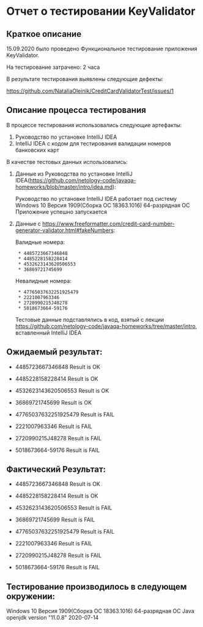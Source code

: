 # Отчет о тестировании KeyValidator
## Краткое описание
15.09.2020 было проведено Функциональное тестирование приложения KeyValidator.

На тестирование затрачено: 2 часа

В результате тестирования выявлены следующие дефекты:

  https://github.com/NataliaOleinik/CreditCardValidatorTest/issues/1

## Описание процесса тестирования
В процессе тестирования использовались следующие артефакты:

 1. Руководство по установке IntelliJ IDEA
 2. IntelliJ IDEA с кодом для тестирования валидации номеров банковских карт

В качестве тестовых данных использовались:
 
 1. Данные из Руководства по установке IntelliJ IDEA(https://github.com/netology-code/javaqa-homeworks/blob/master/intro/idea.md):

    Руководство по установке IntelliJ IDEA работает под систему Windows 10 Версия 1909(Сборка ОС 18363.1016) 64-разрядная ОС
    Приложение успешно запускается


 2. Данные с https://www.freeformatter.com/credit-card-number-generator-validator.html#fakeNumbers:

     Валидные номера:

         * 4485723667346848
         * 4485228158228414
         * 4532623143620506553
         * 36869721745699

     Невалидные номера:

         * 47765037632251925479
         * 2221007963346
         * 2720990215J48278
         * 5018673664-59176

     Тестовые данные подставлялись в код, взятый с лекции https://github.com/netology-code/javaqa-homeworks/tree/master/intro,
     вставленный IntelliJ IDEA

 ## Ожидаемый результат:

   * 4485723667346848  Result is OK
   * 4485228158228414  Result is OK
   * 4532623143620506553 Result is OK
   * 36869721745699  Result is OK

   * 47765037632251925479 Result is FAIL
   * 2221007963346  Result is FAIL
   * 2720990215J48278  Result is FAIL
   * 5018673664-59176  Result is FAIL


 ## Фактический Результат:

  * 4485723667346848  Result is OK
  * 4485228158228414  Result is OK
  * 4532623143620506553 Result is FAIL
  * 36869721745699  Result is FAIL


  * 47765037632251925479  Result is FAIL
  * 2221007963346  Result is FAIL
  * 2720990215J48278  Result is FAIL
  * 5018673664-59176  Result is FAIL

 ## Тестирование производилось в следующем окружении:
   Windows 10 Версия 1909(Сборка ОС 18363.1016) 64-разрядная ОС
   Java openjdk version "11.0.8" 2020-07-14